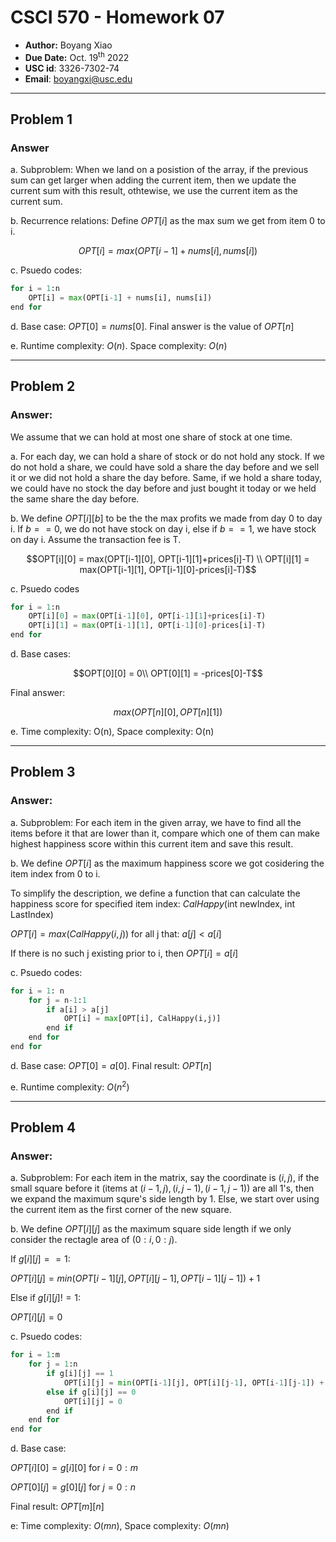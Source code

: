 # CSCI 570 - Homework 07

- **Author:** Boyang Xiao
- **Due Date:** Oct. 19<sup>th</sup> 2022
- **USC id**: 3326-7302-74
- **Email**: <a href="mailto:boyangxi@usc.edu">boyangxi@usc.edu</a>

--- 

## Problem 1

### Answer

a. Subproblem: When we land on a posistion of the array, if the previous sum can get larger when adding the current item, then we update the current sum with this result, othtewise, we use the current item as the current sum.

b. Recurrence relations: Define $OPT[i]$ as the max sum we get from item 0 to i.

$$OPT[i] = max(OPT[i-1]+nums[i], nums[i])$$

c. Psuedo codes:

```python
for i = 1:n
    OPT[i] = max(OPT[i-1] + nums[i], nums[i])
end for
```

d. Base case: $OPT[0] = nums[0]$. Final answer is the value of $OPT[n]$

e. Runtime complexity: $O(n)$.  Space complexity: $O(n)$

---

## Problem 2

### Answer:

We assume that we can hold at most one share of stock at one time.

a. For each day, we can hold a share of stock or do not hold any stock. If we do not hold a share, we could have sold a share the day before and we sell it or we did not hold a share the day before. Same, if we hold a share today, we could have no stock the day before and just bought it today or we held the same share the day before.

b. We define $OPT[i][b]$ to be the the max profits we made from day 0 to day i. If $b == 0$, we do not have stock on day i, else if $b == 1$, we have stock on day i. Assume the transaction fee is T.

$$OPT[i][0] = max(OPT[i-1][0], OPT[i-1][1]+prices[i]-T) \\
OPT[i][1] = max(OPT[i-1][1], OPT[i-1][0]-prices[i]-T)$$

c. Psuedo codes

```python
for i = 1:n
    OPT[i][0] = max(OPT[i-1][0], OPT[i-1][1]+prices[i]-T)
    OPT[i][1] = max(OPT[i-1][1], OPT[i-1][0]-prices[i]-T)
end for
```

d. Base cases: 

$$OPT[0][0] = 0\\
OPT[0][1] = -prices[0]-T$$

Final answer:

$$max(OPT[n][0], OPT[n][1])$$

e. Time complexity: O(n), Space complexity: O(n)

---

## Problem 3

### Answer:

a. Subproblem:  For each item in the given array, we have to find all the items before it that are lower than it, compare which one of them can make highest happiness score within this current item and save this result.

b. We define $OPT[i]$ as the maximum happiness score we got cosidering the item index from 0 to i.

To simplify the description, we define a function that can calculate the happiness score for specified item index: $CalHappy$(int newIndex, int LastIndex)

$OPT[i] = max(CalHappy(i,j))$ for all j that: $a[j]<a[i]$

If there is no such j existing prior to i, then $OPT[i] = a[i]$

c. Psuedo codes:

```python
for i = 1: n
    for j = n-1:1
        if a[i] > a[j]
            OPT[i] = max[OPT[i], CalHappy(i,j)]
        end if
    end for
end for
```

d. Base case: $OPT[0] = a[0]$. Final result: $OPT[n]$

e. Runtime complexity: $O(n^2)$

---

## Problem 4

### Answer:

a. Subproblem: For each item in the matrix, say the coordinate is $(i,j)$, if the small square before it (items at $(i-1,j), (i, j-1), (i-1,j-1)$) are all 1's, then we expand the maximum squre's side length by 1. Else, we start over using the current item as the first corner of the new square.

b. We define $OPT[i][j]$ as the maximum square side length if we only consider the rectagle area of $(0:i, 0:j)$.

If $g[i][j] == 1$:

$OPT[i][j] = min(OPT[i-1][j], OPT[i][j-1], OPT[i-1][j-1]) + 1$

Else if $g[i][j] != 1$:

$OPT[i][j] = 0$

c. Psuedo codes:

```python
for i = 1:m
    for j = 1:n
        if g[i][j] == 1
            OPT[i][j] = min(OPT[i-1][j], OPT[i][j-1], OPT[i-1][j-1]) + 1
        else if g[i][j] == 0
            OPT[i][j] = 0
        end if
    end for
end for
```

d. Base case: 

$OPT[i][0] = g[i][0]$ for $i = 0:m$

$OPT[0][j] = g[0][j]$ for $j = 0:n$

Final result: $OPT[m][n]$

e: Time complexity: $O(mn)$, Space complexity: $O(mn)$